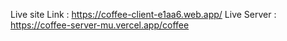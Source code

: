 <a>Live site Link : https://coffee-client-e1aa6.web.app/</a>
<a>Live Server : https://coffee-server-mu.vercel.app/coffee</a>